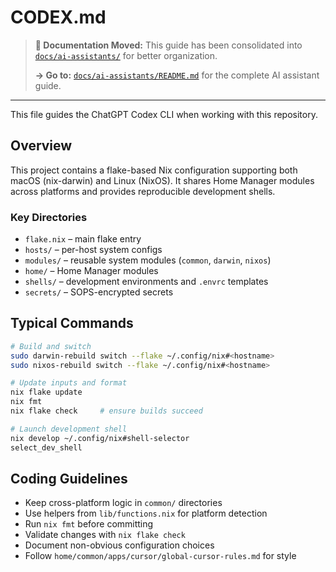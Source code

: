 # CODEX.md

> **📍 Documentation Moved:** This guide has been consolidated into [`docs/ai-assistants/`](docs/ai-assistants/) for better organization.
> 
> **→ Go to:** [`docs/ai-assistants/README.md`](docs/ai-assistants/README.md) for the complete AI assistant guide.

---

This file guides the ChatGPT Codex CLI when working with this repository.

## Overview

This project contains a flake-based Nix configuration supporting both macOS (nix-darwin) and Linux (NixOS). It shares Home Manager modules across platforms and provides reproducible development shells.

### Key Directories
- `flake.nix` – main flake entry
- `hosts/` – per-host system configs
- `modules/` – reusable system modules (`common`, `darwin`, `nixos`)
- `home/` – Home Manager modules
- `shells/` – development environments and `.envrc` templates
- `secrets/` – SOPS-encrypted secrets

## Typical Commands
```bash
# Build and switch
sudo darwin-rebuild switch --flake ~/.config/nix#<hostname>
sudo nixos-rebuild switch --flake ~/.config/nix#<hostname>

# Update inputs and format
nix flake update
nix fmt
nix flake check     # ensure builds succeed

# Launch development shell
nix develop ~/.config/nix#shell-selector
select_dev_shell
```

## Coding Guidelines
- Keep cross-platform logic in `common/` directories
- Use helpers from `lib/functions.nix` for platform detection
- Run `nix fmt` before committing
- Validate changes with `nix flake check`
- Document non-obvious configuration choices
- Follow `home/common/apps/cursor/global-cursor-rules.md` for style
